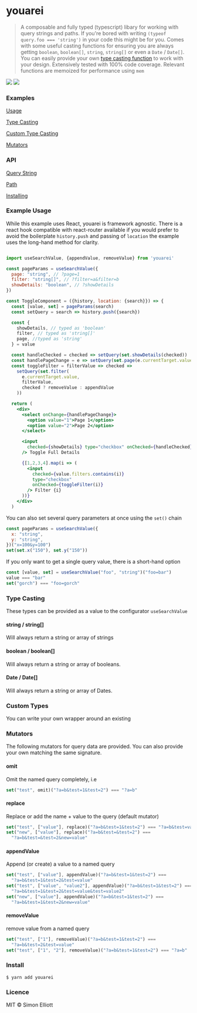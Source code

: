 # youarei

> A composable and fully typed (typescript) libary for working with query strings and paths. If you're bored with writing
> `(typeof query.foo === 'string')` in your code this might be for you. Comes with some useful casting
> functions for ensuring you are always getting `boolean`, `boolean[]`, `string`, `string[]` or even a `Date` / `Date[]`.
> You can easily provide your own [type casting function](#custom-types) to work with your design. Extensively tested with 100% code coverage. Relevant functions are memoized for performance using `mem`

![](https://travis-ci.com/purge/youarei.js.svg?branch=next)
![](https://img.shields.io/badge/coverage-100%25-brightgreen.svg)

### Examples

[Usage](#example-usage)

[Type Casting](#type-casting)

[Custom Type Casting](#custom-types)

[Mutators](#mutators)

### API

[Query String](#example-usage-plain)

[Path](#example-usage-plain)

[Installing](#installing)

### Example Usage

While this example uses React, youarei is framework agnostic. There is a react hook compatible
with react-router available if you would prefer to avoid the boilerplate `history.push` and passing of `location`
the example uses the long-hand method for clarity.

```jsx

import useSearchValue, {appendValue, removeValue} from 'youarei'

const pageParams = useSearchValue({
  page: "string", // ?page=1
  filter: "string[]", // ?filter=a&filter=b
  showDetails: "boolean", // ?showDetails
})

const ToggleComponent = ({history, location: {search}}) => {
  const [value, set] = pageParams(search)
  const setQuery = search => history.push({search})

  const {
    showDetails, // typed as 'boolean'
    filter, // typed as 'string[]'
    page, //typed as 'string'
  } = value

  const handleChecked = checked => setQuery(set.showDetails(checked))
  const handlePageChange = e => setQuery(set.page(e.currentTarget.value))
  const toggleFilter = filterValue => checked =>
    setQuery(set.filter(
      e.currentTarget.value,
      filterValue,
      checked ? removeValue : appendValue
    ))

  return (
    <div>
      <select onChange={handlePageChange}>
        <option value="1">Page 1</option>
        <option value="2">Page 2</option>
      </select>

      <input
        checked={showDetails} type="checkbox" onChecked={handleChecked}
      /> Toggle Full Details

      {[1,2,3,4].map(i => (
        <input
          checked={value.filters.contains(i)}
          type="checkbox"
          onChecked={toggleFilter(i)}
        /> Filter {i}
      ))}
    </div>
  )

```

You can also set several query parameters at once using the `set()` chain

```jsx
const pageParams = useSearchValue({
  x: "string",
  y: "string",
})("x=100&y=100")
set(set.x("150"), set.y("150"))
```

If you only want to get a single query value, there is a short-hand option

```jsx
const [value, set] = useSearchValue("foo", "string")("foo=bar")
value === "bar"
set("gorch") === "foo=gorch"
```

### Type Casting

These types can be provided as a value to the configurator `useSearchValue`

#### string / string[]

Will always return a string or array of strings

#### boolean / boolean[]

Will always return a string or array of booleans.

#### Date / Date[]

Will always return a string or array of Dates.

### Custom Types

You can write your own wrapper around an existing

### Mutators

The following mutators for query data are provided. You can also provide your own matching the same signature.

#### omit

Omit the named query completely, i.e

```jsx
set("test", omit)("?a=b&test=1&test=2") === "?a=b"
```

#### replace

Replace or add the name + value to the query (default mutator)

```jsx
set("test", ["value"], replace)("?a=b&test=1&test=2") === "?a=b&test=value"
set("new", ["value"], replace)("?a=b&test=&test=2") ===
  "?a=b&test=&test=2&new=value"
```

#### appendValue

Append (or create) a value to a named query

```jsx
set("test", ["value"], appendValue)("?a=b&test=1&test=2") ===
  "?a=b&test=1&test=2&test=value"
set("test", ["value", "value2"], appendValue)("?a=b&test=1&test=2") ===
  "?a=b&test=1&test=2&test=value&test=value2"
set("new", ["value"], appendValue)("?a=b&test=1&test=2") ===
  "?a=b&test=1&test=2&new=value"
```

#### removeValue

remove value from a named query

```jsx
set("test", ["1"], removeValue)("?a=b&test=1&test=2") ===
  "?a=b&test=2&test=value"
set("test", ["1", "2"], removeValue)("?a=b&test=1&test=2") === "?a=b"
```

### Install

```
$ yarn add youarei
```

### Licence

MIT &copy; Simon Elliott
